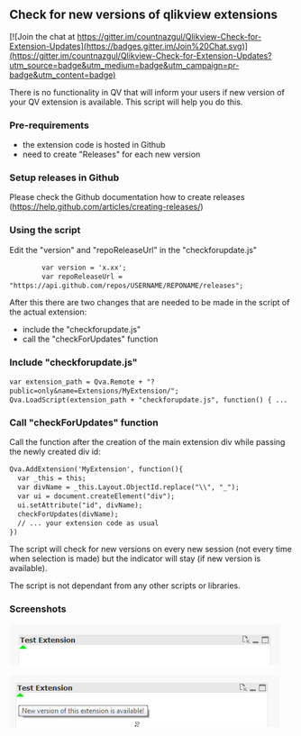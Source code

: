 ## Check for new versions of qlikview extensions

[![Join the chat at https://gitter.im/countnazgul/Qlikview-Check-for-Extension-Updates](https://badges.gitter.im/Join%20Chat.svg)](https://gitter.im/countnazgul/Qlikview-Check-for-Extension-Updates?utm_source=badge&utm_medium=badge&utm_campaign=pr-badge&utm_content=badge)

There is no functionality in QV that will inform your users if new version of your QV extension is available. This script will help you do this.

### Pre-requirements
 - the extension code is hosted in Github
 - need to create "Releases" for each new version

### Setup releases in Github

Please check the Github documentation how to create releases (https://help.github.com/articles/creating-releases/) 

### Using the script

Edit the "version" and "repoReleaseUrl" in the "checkforupdate.js"

```
		var version = 'x.xx';
		var repoReleaseUrl = "https://api.github.com/repos/USERNAME/REPONAME/releases";
```

After this there are two changes that are needed to be made in the script of the actual extension:

 - include the "checkforupdate.js" 
 - call the "checkForUpdates" function
 
### Include "checkforupdate.js"

```
var extension_path = Qva.Remote + "?public=only&name=Extensions/MyExtension/";
Qva.LoadScript(extension_path + "checkforupdate.js", function() { ...
```
### Call "checkForUpdates" function
Call the function after the creation of the main extension div while passing the newly created div id:
```
Qva.AddExtension('MyExtension', function(){
  var _this = this;
  var divName = _this.Layout.ObjectId.replace("\\", "_");
  var ui = document.createElement("div");
  ui.setAttribute("id", divName);
  checkForUpdates(divName);
  // ... your extension code as usual
})
```
The script will check for new versions on every new session (not every time when selection is made) but the indicator will stay (if new version is available).

The script is not dependant from any other scripts or libraries. 

### Screenshots
![Icon](https://raw.githubusercontent.com/countnazgul/Qlikview-Check-for-Extension-Updates/master/Screenshots/screenshot1.png)

![IconWithHoverText](https://raw.githubusercontent.com/countnazgul/Qlikview-Check-for-Extension-Updates/master/Screenshots/screenshot2.png)
